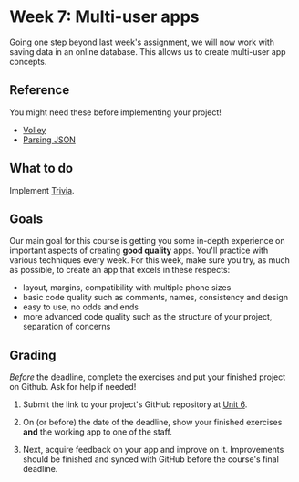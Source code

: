 # Week 7: Multi-user apps

Going one step beyond last week's assignment, we will now work with saving data in an online database. This allows us to create multi-user app concepts.


## Reference

You might need these before implementing your project!

- [Volley](/android-reference/volley)
- [Parsing JSON](/android-reference/parsing-json)


## What to do

Implement [Trivia](/project/trivia).


## Goals

Our main goal for this course is getting you some in-depth experience on important aspects of creating **good quality** apps. You'll practice with various techniques every week. For this week, make sure you try, as much as possible, to create an app that excels in these respects:

- layout, margins, compatibility with multiple phone sizes
- basic code quality such as comments, names, consistency and design
- easy to use, no odds and ends
- more advanced code quality such as the structure of your project, separation of concerns


## Grading

*Before* the deadline, complete the exercises and put your finished project on Github. Ask for help if needed!

1. Submit the link to your project's GitHub repository at [Unit 6](/submit/unit-6).

2. On (or before) the date of the deadline, show your finished exercises **and** the working app to one of the staff.

3. Next, acquire feedback on your app and improve on it. Improvements should be finished and synced with GitHub before the course's final deadline.
